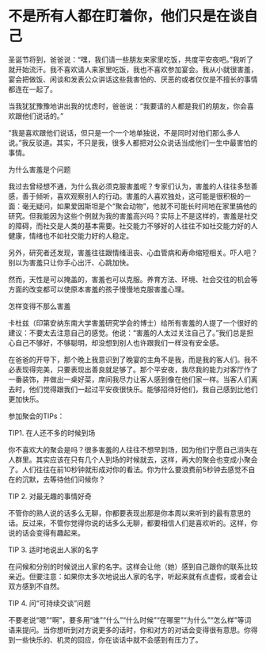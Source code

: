 # 不是所有人都在盯着你，他们只是在谈自己

圣诞节将到，爸爸说：“嘿，我们请一些朋友来家里吃饭，共度平安夜吧。”我听了就开始流汗。我不喜欢请人来家里吃饭，我也不喜欢参加宴会。我从小就很害羞，宴会把做饭、闲谈和发表公众讲话这些我害怕的、厌恶的或者仅仅是不擅长的事情都连在一起了。 

当我犹犹豫豫地讲出我的忧虑时，爸爸说：“我要请的人都是我们的朋友，你会喜欢跟他们说话的。” 

“我是喜欢跟他们说话，但只是一个一个地单独说，不是同时对他们那么多人说。”我反驳道。其实，不只是我，很多人都把对公众说话当成他们一生中最害怕的事情。 

为什么害羞是个问题 

我过去曾经想不通，为什么我必须克服害羞呢？专家们认为，害羞的人往往多愁善感，善于倾听，喜欢观察别人的行动。害羞的人喜欢独处，这可能是很积极的一面：毫无疑问，如果爱因斯坦是个“聚会动物”，他就不可能长时间地在家里搞他的研究。但我能因为这些个例就为我的害羞高兴吗？实际上不是这样的，害羞是社交的障碍，而社交是人类的基本需要。社交能力不够好的人往往不如社交能力好的人健康，情绪也不如社交能力好的人稳定。 

另外，研究者还发现，害羞往往跟情绪沮丧、心血管病和寿命缩短相关。吓人吧？别以为害羞只让你手心出汗、心跳加快。 

然而，天性是可以掩盖的，害羞也可以克服。养育方法、环境、社会交往的机会等方面的改变都可以使原本害羞的孩子慢慢地克服害羞心理。 

怎样变得不那么害羞 

卡杜兹（印第安纳东南大学害羞研究学会的博士）给所有害羞的人提了一个很好的建议：不要太去注意自己的感觉。他说：“害羞的人太过关注自己了。”我们总是担心自己不够好，不够聪明，却没想到别人也许跟我们一样没有安全感。 

在爸爸的开导下，那个晚上我意识到了晚宴的主角不是我，而是我的客人们。我不必表现得完美，只要表现出善良就足够了。那个平安夜，我尽我的能力对客厅作了一番装饰，并做出一桌好菜，席间我尽力让客人感到像在他们家一样。当客人们离去时，他们觉得跟我们一起过平安夜很快乐。能够招待好他们，我自己感到比他们更加快乐。 

参加聚会的TIPs： 

TIP1. 在人还不多的时候到场 

你不喜欢大的聚会是吗？很多害羞的人往往不想早到场，因为他们宁愿自己消失在人群里。其实应该在只有几个人到场的时候就去，这样，再大的聚会也变成小聚会了。人们往往在前10秒钟就形成对你的看法。你为什么要浪费前5秒钟去感觉不自在的沉默，去等待他们问候你？ 

TIP 2. 对最无趣的事情好奇 

不管你的熟人说的话多么无聊，你都要表现出那是你本周以来听到的最有意思的话。反过来，不管你觉得你说的话多么无聊，都要相信人们是喜欢听的。这样，你说的话会变得有趣起来。 

TIP 3. 适时地说出人家的名字 

在问候和分别的时候说出人家的名字。这样会让他（她）感到自己跟你的联系比较亲近。但要注意：如果你太多次地说出人家的名字，听起来就有点虚假，或者会让双方感到不自然。 

TIP 4. 问“可持续交谈”问题 

不要老说“嗯”“啊”，要多用“谁”“什么”“什么时候”“在哪里”“为什么”“怎么样”等词语来提问。当你想听到对方说更多的话时，你和对方的对话会变得很有意思。你得到一些快乐的、机灵的回应，你在谈话中就不会感到有压力了。